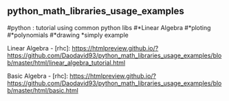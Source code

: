 ## python_math_libraries_usage_examples
#python : tutorial using common python libs
#*Linear Algebra 
#*ploting #*polynomials
#*drawing *simply example



Linear Algebra - [rhc]: https://htmlpreview.github.io/?https://github.com/Daodavid93/python_math_libraries_usage_examples/blob/master/html/linear_algebra_tutorial.html

Basic Algebra -  [rhc]: https://htmlpreview.github.io/?https://github.com/Daodavid93/python_math_libraries_usage_examples/blob/master/html/basic.html


[r2h]: http://github.com/github/markup/tree/master/lib/github/commands/rest2html
